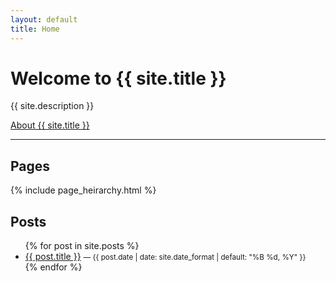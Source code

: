 ```yaml
---
layout: default
title: Home
---
```


# Welcome to {{ site.title }}

{{ site.description }}

[About {{ site.title }}](/about/)

---

## Pages

{% include page_heirarchy.html %}

## Posts

<ul>
  {% for post in site.posts %}
    <li>
      <a href="{{ post.url | relative_url }}">{{ post.title }}</a>
      <small>— {{ post.date | date: site.date_format | default: "%B %d, %Y" }}</small>
    </li>
  {% endfor %}
</ul>
